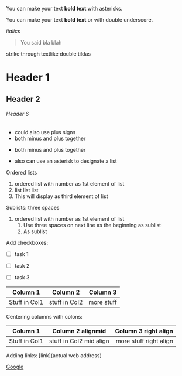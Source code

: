 You can make your text **bold text** with asterisks.

 You can make your text __bold text__ or with double underscore.

*italics*

> You said bla blah

~~strike through textlike double tildas~~  

# Header 1  

## Header 2    

###### Header 6              

+ could also use plus signs
+ both minus and plus together
- both minus and plus together

* also can use an asterisk to designate a list

Ordered lists
1. ordered list with number as 1st element of list
2. list list list
22345.  This will display as third element of list

Sublists: three spaces

1. ordered list with number as 1st element of list
   1. Use three spaces on next line as the beginning as sublist
   2. As sublist

Add checkboxes:

* [ ] task 1
+ [ ] task 2
- [ ] task 3

Column 1 | Column 2 | Column 3
--- | --- |---
Stuff in Col1 | stuff in Col2 | more stuff

Centering columns with colons:

Column 1 | Column 2 alignmid | Column 3 right align
--- | :---: | ---:
Stuff in Col1 | stuff in Col2 mid align | more stuff right align

Adding links:  [link](actual web address)

[Google]( https://www.google.com/)

